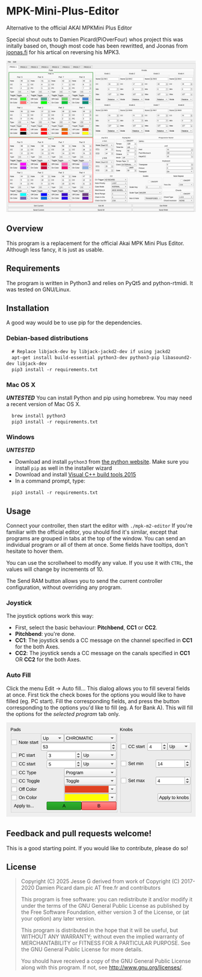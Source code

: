 MPK-Mini-Plus-Editor
=============
Alternative to the official AKAI MPKMini Plus Editor

Special shout outs to Damien Picard(PiOverFour) whos project this was initally based on, though most code has been rewritted, and Joonas from [joonas.fi](https://joonas.fi) for his artical on reversing his MPK3.

![Edit or window](docs/editor_screenshot.png?raw=true "The editor")

## Overview
This program is a replacement for the official Akai MPK Mini Plus Editor. Although less fancy, it is just as usable.

## Requirements
The program is written in Python3 and relies on PyQt5 and python-rtmidi. It was tested on GNU/Linux.

## Installation
A good way would be to use pip for the dependencies.
### Debian-based distributions
```
  # Replace libjack-dev by libjack-jackd2-dev if using jackd2
  apt-get install build-essential python3-dev python3-pip libasound2-dev libjack-dev
  pip3 install -r requirements.txt
```

### Mac OS X
***UNTESTED***
You can install Python and pip using homebrew. You may need a recent version of Mac OS X.
```
  brew install python3
  pip3 install -r requirements.txt
```

### Windows
***UNTESTED***
* Download and install `python3` from [the python website](https://www.python.org/downloads/windows/). Make sure you install `pip` as well in the installer wizard
* Download and install [Visual C++ build tools 2015](http://landinghub.visualstudio.com/visual-cpp-build-tools)
* In a command prompt, type:
```
  pip3 install -r requirements.txt
```

## Usage
Connect your controller, then start the editor with ```./mpk-m2-editor```
If you're familiar with the official editor, you should find it's similar, except that programs are grouped in tabs at the top of the window. You can send an individual program or all of them at once. Some fields have tooltips, don't hesitate to hover them.

You can use the scrollwheel to modify any value. If you use it with `CTRL`, the values will change by increments of 10.

The Send RAM button allows you to send the current controller configuration, without overriding any program.

### Joystick
The joystick options work this way:
* First, select the basic behaviour: **Pitchbend**, **CC1** or **CC2**.
* **Pitchbend**: you're done.
* **CC1**: The joystick sends a CC message on the channel specified in **CC1** for the both Axes.
* **CC2**: The joystick sends a CC message on the canals specified in **CC1** OR **CC2** for the both Axes.

### Auto Fill
Click the menu Edit -> Auto fill... This dialog allows you to fill several fields at once. First tick the check boxes for the options you would like to have filled (eg. PC start). Fill the corresponding fields, and press the button corresponding to the options you'd like to fill (eg. A for Bank A). This will fill the options for the *selected program* tab only.

![Auto fill window](docs/autofill_screenshot.png?raw=true "The auto fill window")

## Feedback and pull requests welcome!
This is a good starting point. If you would like to contribute, please do so!

## License

> Copyright (C) 2025 Jesse G derived from work of
> Copyright (C) 2017-2020 Damien Picard dam.pic AT free.fr and
> contributors
>
> This program is free software: you can redistribute it and/or modify
> it under the terms of the GNU General Public License as published by
> the Free Software Foundation, either version 3 of the License, or
> (at your option) any later version.
>
> This program is distributed in the hope that it will be useful,
> but WITHOUT ANY WARRANTY; without even the implied warranty of
> MERCHANTABILITY or FITNESS FOR A PARTICULAR PURPOSE. See the
> GNU General Public License for more details.
>
> You should have received a copy of the GNU General Public License
> along with this program. If not, see <http://www.gnu.org/licenses/>.
